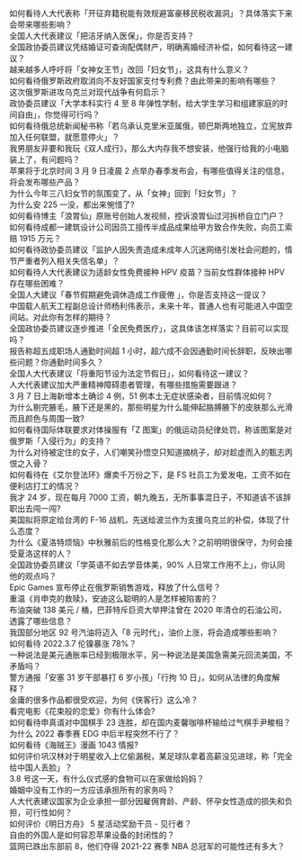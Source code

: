 如何看待人大代表称「开征弃籍税能有效规避富豪移民税收漏洞」？具体落实下来会带来哪些影响？  
全国人大代表建议「把洁牙纳入医保」，你是否支持？  
全国政协委员建议凭结婚证可查询配偶财产，明确离婚经济补偿，如何看待这一建议？  
越来越多人呼吁将「女神女王节」改回「妇女节」，这具有什么意义？  
如何看待俄罗斯政府取消向不友好国家支付专利费？由此带来的影响有哪些？  
这次俄罗斯进攻乌克兰对现代战争有何启示？  
政协委员建议「大学本科实行 4 至 8 年弹性学制，给大学生学习和组建家庭的时间自由」，你觉得可行吗？  
如何看待俄总统新闻秘书称「若乌承认克里米亚属俄，顿巴斯两地独立，立宪放弃加入任何联盟，就愿意停火」？  
我男朋友非要和我玩《双人成行》，那么大内存我不想安装，他强行给我的小电脑装上了，有问题吗？  
苹果将于北京时间 3 月 9 日凌晨 2 点举办春季发布会，有哪些值得关注的信息，将会发布哪些产品？  
为什么今年三八妇女节的氛围变了，从「女神」回到「妇女节」？  
为什么安 225 一没，都出来惋惜了?  
如何看待博主「浪胃仙」原账号创始人发视频，控诉浪胃仙过河拆桥自立门户？  
如何看待成都一建筑设计公司因员工擅传半成品成果给甲方致合作失败，向员工索赔 1915 万元？  
如何看待政协委员建议「监护人因失责造成未成年人沉迷网络引发社会问题的，情节严重者列入相关失信名单」？  
如何看待人大代表建议为适龄女性免费接种 HPV 疫苗？当前女性群体接种 HPV 存在哪些困难？  
全国人大建议「春节假期避免调休造成工作疲倦 」，你是否支持这一提议？  
中国载人航天工程副总设计师杨利伟表示，未来十年，普通人也有可能进入中国空间站。对此你有怎样的期待？  
全国政协委员建议逐步推进「全民免费医疗」，这具体该怎样落实？目前可以实现吗？  
报告称超五成职场人通勤时间超 1 小时，超六成不会因通勤时间长辞职，反映出哪些问题？你通勤时间多久？  
全国人大代表建议「将重阳节设为法定节假日」，如何看待这一建议？  
人大代表建议加大严重精神障碍患者管理，有哪些措施需要跟进？  
3 月 7 日上海新增本土确诊 4 例，51 例本土无症状感染者，目前情况如何？  
为什么剔完腋毛，腋下还是黑的，那些明星为什么能伸起胳膊腋下的皮肤那么光滑而且颜色与周围一致?  
如何看待国际体联要求对体操服有「Z 图案」的俄运动员纪律处罚，称该图案是对俄罗斯「入侵行为」的支持？  
为什么对待被定住的女子，人们嘲笑孙悟空只知道摘桃子，却对趁虚而入的甄志丙恨之入骨？  
如何看待在《艾尔登法环》爆卖千万份之下，是 FS 社员工为爱发电，工资不如在便利店打工的情况？  
我才 24 岁，现在每月 7000 工资，朝九晚五，无所事事混日子，不知道该不该辞职出去闯一闯?  
美国拟将原定给台湾的 F-16 战机，先送给波兰作为支援乌克兰的补偿，体现了什么态度？  
为什么《夏洛特烦恼》中秋雅前后的性格变化那么大？之前明明很保守，为何会接受夏洛这样的人？  
全国政协委员建议「学英语不如去学音体美，90% 人日常工作用不上」，你认同他的观点吗？  
Epic Games 宣布停止在俄罗斯销售游戏，释放了什么信号？  
重温《肖申克的救赎》，安迪这么聪明的人是怎样被陷害的？  
布油突破 138 美元 / 桶，巴菲特斥巨资大举押注曾在 2020 年清仓的石油公司，透露了哪些信息？  
我国部分地区 92 号汽油将迈入「8 元时代」，油价上涨，将会造成哪些影响？  
如何看待 2022.3.7 伦镍暴涨 78%？  
一种说法是美元通胀率已经到极限水平，另一种说法是美国急需美元回流美国，不矛盾吗？  
警方通报「安塞 31 岁干部暴打 6 岁小孩」「行拘 10 日」，如何从法律的角度解释？  
金庸的很多作品都很受欢迎，为何《侠客行》这么冷？  
看完电影《花束般的恋爱》你有什么体会?  
如何看待申真谞对中国棋手 23 连胜，却在国内麦馨咖啡杯输给过气棋手尹畯相？  
为什么 2022 春季赛 EDG 中后半程突然不行了？  
如何看待《海贼王》漫画 1043 情报?  
如何评价巩汉林对于明星收入上亿偷漏税，某足球队拿着高薪没见进球，称「完全给中国人丢脸」？  
3.8 号这一天，有什么仪式感的食物可以在家做给妈妈？  
婚姻中没有工作的一方应该承担所有的家务吗？  
人大代表建议国家为企业承担一部分因雇佣育龄、产龄、怀孕女性造成的损失和负担，可行性如何？  
如何评价《明日方舟》 5 星活动奖励干员 - 见行者？  
自由的外国人是如何容忍苹果设备的封闭性的？  
篮网已跌出东部前 8，他们夺得 2021-22 赛季 NBA 总冠军的可能性还有多大？  
